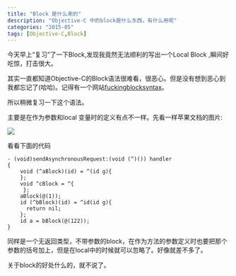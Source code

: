 ```yaml
---
title: "Block 是什么来的"
description: "Objective-C 中的block是什么东西，有什么用呢"
categories: "2015-05"
tags: [Objective-C,Block]
---
```


今天早上“复习”了一下Block,发现我竟然无法顺利的写出一个Local Block ,瞬间好吃惊，打击很大。

其实一直都知道Objective-C的Block语法很难看，很恶心。但是没有想到恶心到我都忘记了(哈哈)。记得有一个网站[fuckingblocksyntax](http://fuckingblocksyntax.com)。

所以稍微复习一下这个语法。

主要是在作为参数和local 变量时的定义有点不一样。先看一样苹果文档的图片: 

![](https://developer.apple.com/library/ios/documentation/Cocoa/Conceptual/Blocks/Art/blocks.jpg)



看看下面的代码


	- (void)sendAsynchronousRequest:(void (^)()) handler
	{
   		void (^aBlock)(id) = ^(id g){
    	};    
    	void ^cBlock = ^{
   		 };   
   		aBlock(@(1));   
    	id (^bBlock)(id) = ^id(id g){
  	      return nil;
   		};
   		id a = bBlock(@(122));
   	}
    
同样是一个无返回类型，不带参数的block，在作为方法的参数定义时也要把那个参数的括号加上，但是在local中的时候就可以忽略了。好像就差不多了。

关于block的好处什么的，就不说了。

















	